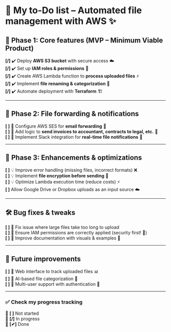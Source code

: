 # 💖 My to-Do list – Automated file management with AWS ✨  

## 📌 Phase 1: Core features (MVP – Minimum Viable Product)  
**[/]** ✔️ Deploy **AWS S3 bucket** with secure access ☁️  
**[/]** ✔️ Set up **IAM roles & permissions** 🔐  
**[/]** ✔️ Create AWS Lambda function to **process uploaded files** ⚡  
**[/]** ✔️ Implement **file renaming & categorization** 📂  
**[/]** ✔️ Automate deployment with **Terraform** 🏗️  

---

## 📌 Phase 2: File forwarding & notifications  
**[ ]** 📝 Configure AWS SES for **email forwarding** 📩  
**[ ]** 📝 Add logic to **send invoices to accountant, contracts to legal, etc.** 📑  
**[ ]** 📝 Implement Slack integration for **real-time file notifications** 🔔  

---

## 📌 Phase 3: Enhancements & optimizations  
**[ ]** 💡 Improve error handling (missing files, incorrect formats) ❌  
**[ ]** 💡 Implement **file encryption before sending** 🔐  
**[ ]** 💡 Optimize Lambda execution time (reduce costs) ⚡  
**[ ]**  Allow Google Drive or Dropbox uploads as an input source ☁️  

---

## 🛠️ Bug fixes & tweaks  
**[ ]** 🐌 Fix issue where large files take too long to upload  
**[ ]** 🔐 Ensure IAM permissions are correctly applied (security first! 💖)  
**[ ]** 🎨 Improve documentation with visuals & examples 📸  

---

## 🎯 Future improvements  
**[ ]** 🌟 Web interface to track uploaded files 📊  
**[ ]** 🌟 AI-based file categorization 🤖  
**[ ]** 🌟 Multi-user support with authentication 🔑  

---

### ✅ Check my progress tracking  
📌 **[ ]** Not started  
📌 **[/]** In progress  
📌 **[✔]** Done  
